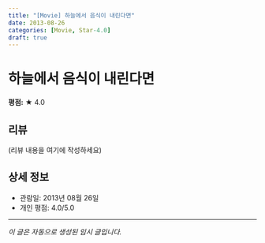 ```yaml
---
title: "[Movie] 하늘에서 음식이 내린다면"
date: 2013-08-26
categories: [Movie, Star-4.0]
draft: true
---
```


# 하늘에서 음식이 내린다면

**평점:** ★ 4.0

## 리뷰

(리뷰 내용을 여기에 작성하세요)

## 상세 정보

- 관람일: 2013년 08월 26일
- 개인 평점: 4.0/5.0

---

*이 글은 자동으로 생성된 임시 글입니다.*
